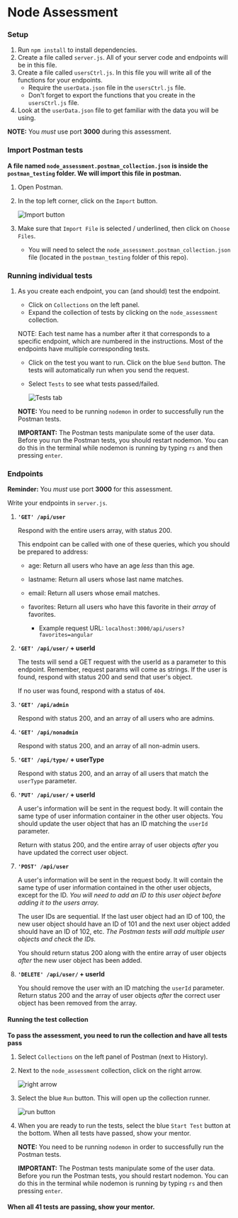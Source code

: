 # Node Assessment

### Setup

1. Run ```npm install``` to install dependencies.
2. Create a file called ```server.js```. All of your server code and endpoints will be in this file.
3. Create a file called ```usersCtrl.js```.  In this file you will write all of the functions for your endpoints.
    - Require the ```userData.json``` file in the ```usersCtrl.js``` file.
    - Don't forget to export the functions that you create in the ```usersCtrl.js``` file.
4. Look at the ```userData.json``` file to get familiar with the data you will be using.    

  **NOTE:** You *must* use port **3000** during this assessment.    

### Import Postman tests

  **A file named ```node_assessment.postman_collection.json``` is inside the ```postman_testing``` folder. We will import this file in postman.**

1. Open Postman.
2. In the top left corner, click on the ```Import``` button.

    ![Import button](images/import_btn.png?raw=true "Import button")

3. Make sure that ```Import File``` is selected / underlined, then click on ```Choose Files```.

    - You will need to select the ```node_assessment.postman_collection.json``` file (located in the ```postman_testing``` folder of this repo).

### Running individual tests

1. As you create each endpoint, you can (and should) test the endpoint.
    - Click on ```Collections``` on the left panel.
    - Expand the collection of tests by clicking on the ```node_assessment``` collection.

    NOTE: Each test name has a number after it that corresponds to a specific endpoint, which are numbered in the instructions. Most of the endpoints have multiple corresponding tests.

    - Click on the test you want to run. Click on the blue ```Send``` button. The tests will automatically run when you send the request.
    - Select ```Tests``` to see what tests passed/failed.

      ![Tests tab](images/tests_tab.png?raw=true "Tests tab")

    **NOTE:** You need to be running ```nodemon``` in order to successfully run the Postman tests.

    **IMPORTANT:** The Postman tests manipulate some of the user data. Before you run the Postman tests, you should restart nodemon. You can do this in the terminal while nodemon is running by typing ```rs``` and then pressing ```enter```.

### Endpoints

**Reminder:** You *must* use port **3000** for this assessment.

Write your endpoints in ```server.js```.

1. **```'GET' /api/user```**

    Respond with the entire users array, with status 200.

    This endpoint can be called with one of these queries, which you should be prepared to address:

    
    - age: Return all users who have an age *less* than this age.
    - lastname: Return all users whose last name matches.
    - email: Return all users whose email matches.
    - favorites: Return all users who have this favorite in their *array* of favorites.

      * Example request URL: ```localhost:3000/api/users?favorites=angular```

2. **```'GET' /api/user/``` + userId**

    The tests will send a GET request with the userId as a parameter to this endpoint. Remember, request params will come as strings. If the user is found, respond with status 200 and send that user's object.

    If no user was found, respond with a status of ```404```.


3. **```'GET' /api/admin```**

    Respond with status 200, and an array of all users who are admins.

4. **```'GET' /api/nonadmin```**

    Respond with status 200, and an array of all non-admin users.

5. **```'GET' /api/type/``` + userType**

    Respond with status 200, and an array of all users that match the ```userType``` parameter.

6. **```'PUT' /api/user/``` + userId**

    A user's information will be sent in the request body. It will contain the same type of user information container in the other user objects. You should update the user object that has an ID matching the ```userId``` parameter.

    Return with status 200, and the entire array of user objects *after* you have updated the correct user object.

7. **```'POST' /api/user```**

    A user's information will be sent in the request body. It will contain the same type of user information contained in the other user objects, except for the ID. *You will need to add an ID to this user object before adding it to the users array.*

    The user IDs are sequential. If the last user object had an ID of 100, the new user object should have an ID of 101 and the next user object added should have an ID of 102, etc. *The Postman tests will add multiple user objects and check the IDs.*

    You should return status 200 along with the entire array of user objects *after* the new user object has been added.

8. **```'DELETE' /api/user/``` + userId**

    You should remove the user with an ID matching the ```userId``` parameter. Return status 200 and the array of user objects *after* the correct user object has been removed from the array.

#### Running the test collection

  **To pass the assessment, you need to run the collection and have all tests pass**

1. Select ```Collections``` on the left panel of Postman (next to History).
2. Next to the ```node_assessment``` collection, click on the right arrow.

    ![right arrow](images/right_arrow.png?raw=true "right arrow")

3. Select the blue ```Run``` button. This will open up the collection runner.

    ![run button](images/run_btn.png?raw=true "run button")

4. When you are ready to run the tests, select the blue ```Start Test``` button at the bottom. When all tests have passed, show your mentor.

    **NOTE:** You need to be running ```nodemon``` in order to successfully run the Postman tests.

    **IMPORTANT:** The Postman tests manipulate some of the user data. Before you run the Postman tests, you should restart nodemon. You can do this in the terminal while nodemon is running by typing ```rs``` and then pressing ```enter```.

#### When all 41 tests are passing, show your mentor.
